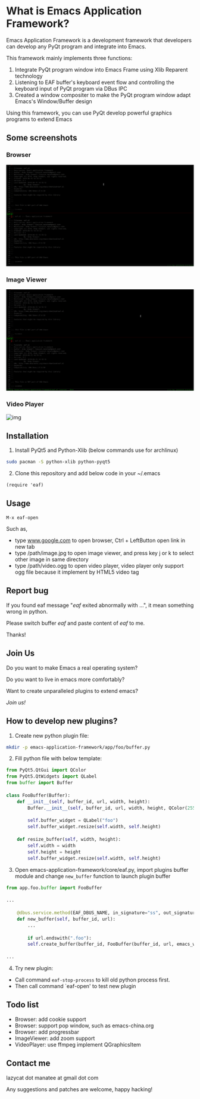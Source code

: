 # What is Emacs Application Framework?
Emacs Application Framework is a development framework that developers can develop any PyQt program and integrate into Emacs.

This framework mainly implements three functions:
1. Integrate PyQt program window into Emacs Frame using Xlib Reparent technology
2. Listening to EAF buffer's keyboard event flow and controlling the keyboard input of PyQt program via DBus IPC
3. Created a window compositer to make the PyQt program window adapt Emacs's Window/Buffer design

Using this framework, you can use PyQt develop powerful graphics programs to extend Emacs

## Some screenshots

### Browser
![img](./screenshot/browser.gif)

### Image Viewer
![img](./screenshot/image_viewer.gif)

### Video Player
![img](./screenshot/video_player.gif)

## Installation

1. Install PyQt5 and Python-Xlib (below commands use for archlinux)
```Bash
sudo pacman -S python-xlib python-pyqt5
```

2. Clone this repository and add below code in your ~/.emacs
```Elisp
(require 'eaf)
```

## Usage

```
M-x eaf-open
```

Such as,
* type www.google.com to open browser, Ctrl + LeftButton open link in new tab
* type /path/image.jpg to open image viewer, and press key j or k to select other image in same directory
* type /path/video.ogg to open video player, video player only support ogg file because it implement by HTML5 video tag

## Report bug
If you found eaf message "*eaf* exited abnormally with ...", it mean something wrong in python.

Please switch buffer *eaf* and paste content of *eaf* to me.

Thanks!


## Join Us
Do you want to make Emacs a real operating system?

Do you want to live in emacs more comfortably?

Want to create unparalleled plugins to extend emacs?

*Join us!*

## How to develop new plugins?

1. Create new python plugin file:
```Bash
mkdir -p emacs-application-framework/app/foo/buffer.py
```

2. Fill python file with below template:
```Python
from PyQt5.QtGui import QColor
from PyQt5.QtWidgets import QLabel
from buffer import Buffer

class FooBuffer(Buffer):
    def __init__(self, buffer_id, url, width, height):
        Buffer.__init__(self, buffer_id, url, width, height, QColor(255, 255, 255, 255))

        self.buffer_widget = QLabel("foo")
        self.buffer_widget.resize(self.width, self.height)

    def resize_buffer(self, width, height):
        self.width = width
        self.height = height
        self.buffer_widget.resize(self.width, self.height)

```

3. Open emacs-application-framework/core/eaf.py, import plugins buffer module and change `new_buffer` function to launch plugin buffer

```Python
from app.foo.buffer import FooBuffer

...

    @dbus.service.method(EAF_DBUS_NAME, in_signature="ss", out_signature="s")
    def new_buffer(self, buffer_id, url):
        ...

        if url.endswith(".foo"):
	    self.create_buffer(buffer_id, FooBuffer(buffer_id, url, emacs_width, emacs_height))

...
```

4. Try new plugin:

* Call command `eaf-stop-process` to kill old python process first.
* Then call command `eaf-open' to test new plugin

## Todo list
* Browser: add cookie support
* Browser: support pop window, such as emacs-china.org
* Browser: add progressbar
* ImageViewer: add zoom support
* VideoPlayer: use ffmpeg implement QGraphicsItem

## Contact me

lazycat dot manatee at gmail dot com

Any suggestions and patches are welcome, happy hacking!
